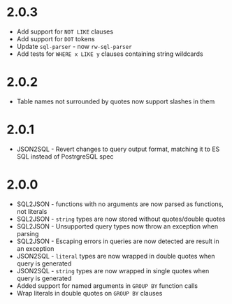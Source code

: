 # 2.0.3
- Add support for `NOT LIKE` clauses
- Add support for `DOT` tokens
- Update `sql-parser` - now `rw-sql-parser`
- Add tests for `WHERE x LIKE y` clauses containing string wildcards

# 2.0.2
- Table names not surrounded by quotes now support slashes in them

# 2.0.1
- JSON2SQL - Revert changes to query output format, matching it to ES SQL instead of PostrgreSQL spec

# 2.0.0
- SQL2JSON - functions with no arguments are now parsed as functions, not literals
- SQL2JSON - `string` types are now stored without quotes/double quotes
- SQL2JSON - Unsupported query types now throw an exception when parsing
- SQL2JSON - Escaping errors in queries are now detected are result in an exception
- JSON2SQL - `literal` types are now wrapped in double quotes  when query is generated
- JSON2SQL - `string` types are now wrapped in single quotes when query is generated  
- Added support for named arguments in `GROUP BY` function calls
- Wrap literals in double quotes on `GROUP BY` clauses
